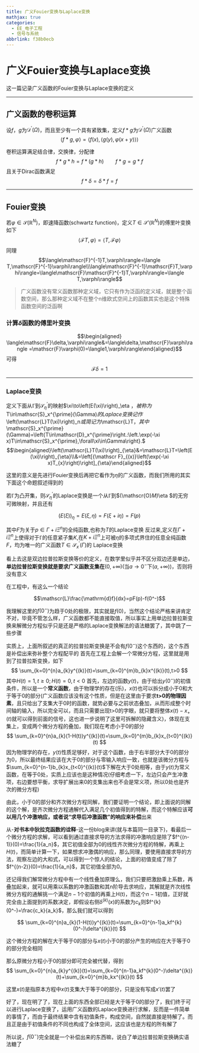 ```yaml
---
title: 广义Fouier变换与Laplace变换
mathjax: true
categories:
  - EE_电子工程
  - 信号与系统
abbrlink: f38b0ecb
---
```



# 广义Fouier变换与Laplace变换
这一篇记录广义函数的Fouier变换与Laplace变换的定义

<!--more-->

---

## 广义函数的卷积运算
设$f$，$g$为$\mathcal{D}^{\prime}(\Omega)$，而且至少有一个具有紧致集，定义$f*g$为$\mathcal{D}^{\prime}(\Omega)$广义函数
$$
\langle f*g,\varphi\rangle=\langle f(x),\langle g(y),\varphi(x+y)\rangle\rangle
$$

卷积运算满足结合律，交换律，分配律
$$f*g*h=f*(g*h)\qquad f*g=g*f$$
且关于Dirac函数满足
$$f*\delta=\delta*f=f$$

---

## Fouier变换
若$\varphi\in\mathscr{S}(\mathbb{R}^N)$，即速降函数(schwartz function)，定义$T\in\mathscr{S}'(\mathbb{R}^N)$的傅里叶变换如下
$$\langle\mathscr{F}T,\varphi\rangle=\langle T,\mathscr{F}\varphi\rangle $$
同理
$$\langle\mathscr{F}^{-1}T,\varphi\rangle=\langle T,\mathscr{F}^{-1}\varphi\rangle\\\langle\mathscr{F}^{-1}\mathscr{F}T,\varphi\rangle=\langle\mathscr{F}\mathscr{F}^{-1}T,\varphi\rangle=\langle T,\varphi\rangle$$

> 广义函数没有常义函数那种定义域，它只有作为泛函的定义域，就是整个函数空间，那么那种定义域不在整个n维欧式空间上的函数其实也是这个特殊函数空间的泛函啊
### 计算$\delta$函数的傅里叶变换
$$\begin{aligned}
\langle\mathscr{F}\delta,\varphi\rangle&=\langle\delta,\mathscr{F}\varphi\rangle =\mathscr{F}\varphi(0)=\langle1,\varphi\rangle\end{aligned}$$
可得
$$\mathscr{F}\delta=1$$

---

### Laplace变换
定义下面从$\mathbb{\Gamma}$到$\mathscr{S}_{\eta}^{\prime}$的映射$\xi\to\left(E(\xi)\right)_\eta $，被称为$T\in\mathscr{S}_x^{\prime}(\Gamma)$的Laplace变换记作$\left(\mathscr{L}T(\xi)\right)_n$或简记为$\mathscr{L}T$，其中$\mathscr{S}_x^{\prime}(\Gamma)=\left\{T\in\mathscr{D}_x^{\prime}\right.:\left.\exp(-\xi x)T\in\mathscr{S}_x^{\prime},\forall\xi\in\Gamma\right\}.$
$$\begin{aligned}\left(\mathscr{L}T(\xi)\right)_{\eta}&=\mathscr{L}T=\left(E(\xi)\right)_{\eta}\\&=\left[{\mathscr F}_{(x)}\left(\exp(-\xi x)T_{x}\right)\right]_{\eta}\end{aligned}$$

这里的意义是先进行Fouier变换后再把它看作为$\eta$的广义函数，而我们所用的其实下面这个命题叙述得到的

若$\mathbb{\Gamma}$为凸开集，则$\mathscr{S}_{\eta}^{\prime}$的Laplace变换是一个从$\mathbb{\Gamma}$到$(\mathscr{O}_M)_\eta $的无穷可微映射，并且还有

$$
\left(E(\xi)\right)_\eta=E(\xi,\eta)=F(\xi+i\eta)=F(p)
$$

其中$F$为关于$p\in\Gamma+i\Xi^n$的全纯函数,也称为$T$的Laplace变换
反过来,定义在$\Gamma+i\Xi^n$上使得对于$\mathbb{\Gamma}$的任意紧子集$K$,在$K+i\Xi^n$上可被$\eta$的多项式界住的任意全纯函数$F$，均为唯一的广义函数$T\in\mathscr{S}_x^{\prime}(\Gamma)$的 Laplace变换



看上去这是双边拉普拉斯变换等价的定义，在数学里似乎并不区分双边还是单边，**单边拉普拉斯变换就是要求广义函数支集在**$(0,+\infty)$(当$a\to 0^-$下$(a,+\infty)$)，否则将没有意义

在工程中，有这么一个结论

$$\mathscr{L}\frac{\mathrm{d}f}{dx}=pF(p)-f(0^-)$$

我理解这里的$f(0^-)$为趋于0处的极限，其实就是$f(0)$，当然这个结论严格来讲肯定不对，毕竟不管怎么样，广义函数都不能直接取值，所以事实上用单边拉普拉斯变换来解微分方程似乎只是还是严格的Laplace变换解法的语法糖罢了，其中跳了一些步骤

实质上，上面所叙述的真正的拉普拉斯变换是不会有$f(0^-)$这个东西的，这个东西是补偿出来弥补整个方程配平的
首先在工程上会解一个常微分方程，这里就是用到了拉普拉斯变换，如下
$$
\sum_{k=0}^{n}a_{k}y^{(k)}(t)=\sum_{k=0}^{m}b_{k}x^{(k)}(t),t>0
$$
其中$H(t)=1,t\ge0;H(t)=0,t<0$
首先，左边的函数$y(t)$，由于给出$y(0^-)$的初值条件，所以是一个**常义函数**，由于物理学的存在(乐)，$x(t)$也可以拆分成小于0和大于等于0的部分(广义函数应该没有这个性质，但是在这里由于要求**t>0的物理因素**，且只给出了支集大于0时的函数，就势必要与之前状态叠加，从而形成整个时间轴的输入，所以完全可以，而且只需要出现t>0的字眼，就只要将整体$x(t)-x_+(t)$就可以得到前面的信号，这也进一步说明了这里可拆解的隐藏含义)，体现在支集上，变成两个微分方程的叠加，我们现在考虑小于0的部分
$$
\sum_{k=0}^{n}a_{k}(1-H(t))y^{(k)}(t)=\sum_{k=0}^{m}b_{k}x_{t<0}^{(k)}(t)
$$
因为物理学的存在，$y(t)$性质足够好，对于这个函数，由于右半部分大于0的部分为0，所以最终结果应该在大于0的部分与零输入响应一致，也就是该微分方程与$\sum_{k=0}^{n-1}b_{k}x_{t<0}^{(k)}(t)$下解在大于0处相等，由于$y(t)$为常义函数，在等于0处，实质上应该也是这种情况(仔细考虑一下，左边只会产生冲激项，右边要想平衡，求导扩展出来0的支集出来也不会是常义项，所以0处也是齐次的微分方程)

由此，小于0的部分和齐次微分方程同解，我们要证明一个结论，即上面说的同解的这个解，是齐次微分方程通解代入满足几个初值得到的特解，而这个特解应该**可以用几个冲激响应，或者说“求导后冲激函数”的响应来补偿**出来

从-**对书本中狄拉克函数的诠释**-这一份blog来讲(就与本篇同一目录下)，看最后一个微分方程的求解，可以看到通过直接求导的方法求得的冲激响应是除了$f^{(n-1)}(0)=\frac{1}{a_n}$，其它初值全部为0的线性齐次微分方程的特解，再乘上$H(t)$，而简单计算一下，如果想求冲激偶的响应，那么同理，要使用直接求导的方法，观察左边的大和式，可以得到一个惊人的结论，上面的初值变成了除了$f^{(n-2)}(0)=\frac{1}{a_n}$，其它初值全部为0。

还记得我们解常微分方程中有一个线性叠加原理么，我们只要把激励乘上系数，再叠加起来，就可以用乘以系数的冲激函数和其n阶导去求响应，其解就是齐次线性微分方程的通解挑一个满足$n-1$个初值的再乘上H(t)，而这个$n-1$初值，正好就完全由上面提到的系数决定，即假设右侧$\delta^{(k)}(x)$的系数为$c_k$则$f^{k}(0^-)=\frac{c_k}{a_k}$，那么我们就可以得到

$$
\sum_{k=0}^{n}a_{k}(1-H(t))y^{(k)}(t)=\sum_{k=0}^{n-1}a_kf^{k}(0^-)\delta^{(k)}(t)
$$

这个微分方程的解在大于等于0的部分与$x(t)$小于0的部分产生的响应在大于等于0的部分完全相同

那么原微分方程小于0的部分即可完全被代替，得到
$$
\sum_{k=0}^{n}a_{k}y^{(k)}(t)=\sum_{k=0}^{n-1}a_kf^{k}(0^-)\delta^{(k)}(t)+\sum_{k=0}^{m}b_kx^{(k)}(t)
$$

这里$x(t)$是指原本方程中$x(t)$支集大于等于0的部分，只是没有写成$x'(t)$罢了

好了，现在明了了，现在上面的东西全部已经是大于等于0的部分了，我们终于可以进行Laplace变换了，运用广义函数的Laplace变换进行求解，反而是一件简单的事情了，而由于最终结果中含有初值条件，构成空间，自然就直接是特解了。而且正是由于初值条件的不同也构成了全体空间，这应该也是方程的所有解了

所以说，$f(0^-)$完全就是一个补偿出来的东西嘛，说白了单边拉普拉斯变换确实语法糖了